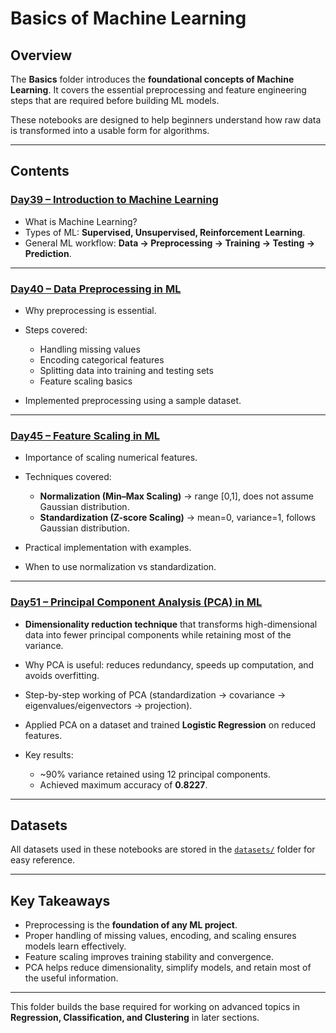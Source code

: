 # Basics of Machine Learning

## Overview

The **Basics** folder introduces the **foundational concepts of Machine Learning**.
It covers the essential preprocessing and feature engineering steps that are required before building ML models.

These notebooks are designed to help beginners understand how raw data is transformed into a usable form for algorithms.

---

## Contents

### [Day39 – Introduction to Machine Learning](Day39_Introduction_to_Machine_Learning.ipynb)

* What is Machine Learning?
* Types of ML: **Supervised, Unsupervised, Reinforcement Learning**.
* General ML workflow: **Data → Preprocessing → Training → Testing → Prediction**.

---

### [Day40 – Data Preprocessing in ML](Day40_Data_Preprocessing_in_Machine_Learning.ipynb)

* Why preprocessing is essential.
* Steps covered:

  * Handling missing values
  * Encoding categorical features
  * Splitting data into training and testing sets
  * Feature scaling basics
* Implemented preprocessing using a sample dataset.

---

### [Day45 – Feature Scaling in ML](Day45_Feature_Scaling_in_Machine_Learning.ipynb)

* Importance of scaling numerical features.
* Techniques covered:

  * **Normalization (Min–Max Scaling)** → range \[0,1], does not assume Gaussian distribution.
  * **Standardization (Z-score Scaling)** → mean=0, variance=1, follows Gaussian distribution.
* Practical implementation with examples.
* When to use normalization vs standardization.

---

### [Day51 – Principal Component Analysis (PCA) in ML](Day51_PCA_in_Machine_Learning.ipynb)

* **Dimensionality reduction technique** that transforms high-dimensional data into fewer principal components while retaining most of the variance.
* Why PCA is useful: reduces redundancy, speeds up computation, and avoids overfitting.
* Step-by-step working of PCA (standardization → covariance → eigenvalues/eigenvectors → projection).
* Applied PCA on a dataset and trained **Logistic Regression** on reduced features.
* Key results:

  * \~90% variance retained using 12 principal components.
  * Achieved maximum accuracy of **0.8227**.

---

## Datasets

All datasets used in these notebooks are stored in the [`datasets/`](datasets) folder for easy reference.

---

## Key Takeaways

* Preprocessing is the **foundation of any ML project**.
* Proper handling of missing values, encoding, and scaling ensures models learn effectively.
* Feature scaling improves training stability and convergence.
* PCA helps reduce dimensionality, simplify models, and retain most of the useful information.

---

This folder builds the base required for working on advanced topics in **Regression, Classification, and Clustering** in later sections.
